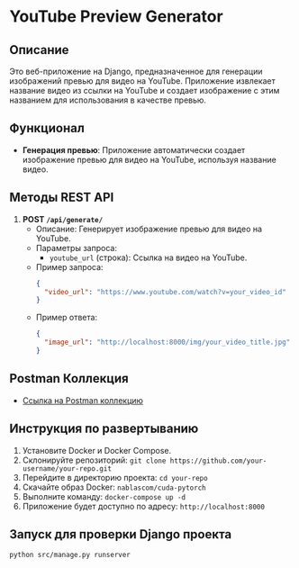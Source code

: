 # YouTube Preview Generator

## Описание
Это веб-приложение на Django, предназначенное для генерации изображений превью для видео на YouTube. Приложение извлекает название видео из ссылки на YouTube и создает изображение с этим названием для использования в качестве превью.

## Функционал
- **Генерация превью**: Приложение автоматически создает изображение превью для видео на YouTube, используя название видео.

## Методы REST API
1. **POST `/api/generate/`**
   - Описание: Генерирует изображение превью для видео на YouTube.
   - Параметры запроса:
     - `youtube_url` (строка): Ссылка на видео на YouTube.
   - Пример запроса:
     ```json
     {
       "video_url": "https://www.youtube.com/watch?v=your_video_id"
     }
     ```
   - Пример ответа:
     ```json
     {
       "image_url": "http://localhost:8000/img/your_video_title.jpg"
     }
     ```

## Postman Коллекция
- [Ссылка на Postman коллекцию](https://api.postman.com/collections/14852565-9b013a80-4f7d-420b-8d89-b4cb8500a2f6?access_key=PMAT-01HGF2F9PRT1FVVF0YDHHZZDJ3)

## Инструкция по развертыванию
1. Установите Docker и Docker Compose.
2. Склонируйте репозиторий: `git clone https://github.com/your-username/your-repo.git`
3. Перейдите в директорию проекта: `cd your-repo`
4. Скачайте образ Docker: `nablascom/cuda-pytorch`
5. Выполните команду: `docker-compose up -d`
6. Приложение будет доступно по адресу: `http://localhost:8000`

## Запуск для проверки Django проекта
```
python src/manage.py runserver
```

